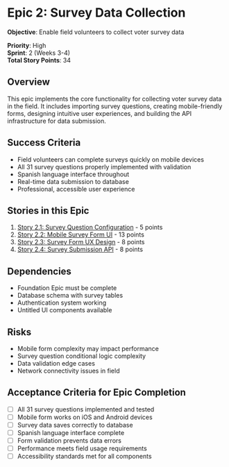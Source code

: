 # Epic 2: Survey Data Collection

**Objective**: Enable field volunteers to collect voter survey data

**Priority**: High  
**Sprint**: 2 (Weeks 3-4)  
**Total Story Points**: 34

## Overview
This epic implements the core functionality for collecting voter survey data in the field. It includes importing survey questions, creating mobile-friendly forms, designing intuitive user experiences, and building the API infrastructure for data submission.

## Success Criteria
- Field volunteers can complete surveys quickly on mobile devices
- All 31 survey questions properly implemented with validation
- Spanish language interface throughout
- Real-time data submission to database
- Professional, accessible user experience

## Stories in this Epic
1. [Story 2.1: Survey Question Configuration](./story-2.1-survey-question-config.md) - 5 points
2. [Story 2.2: Mobile Survey Form UI](./story-2.2-mobile-survey-form.md) - 13 points  
3. [Story 2.3: Survey Form UX Design](./story-2.3-survey-form-ux.md) - 8 points
4. [Story 2.4: Survey Submission API](./story-2.4-survey-submission-api.md) - 8 points

## Dependencies
- Foundation Epic must be complete
- Database schema with survey tables
- Authentication system working
- Untitled UI components available

## Risks
- Mobile form complexity may impact performance
- Survey question conditional logic complexity
- Data validation edge cases
- Network connectivity issues in field

## Acceptance Criteria for Epic Completion
- [ ] All 31 survey questions implemented and tested
- [ ] Mobile form works on iOS and Android devices
- [ ] Survey data saves correctly to database
- [ ] Spanish language interface complete
- [ ] Form validation prevents data errors
- [ ] Performance meets field usage requirements
- [ ] Accessibility standards met for all components